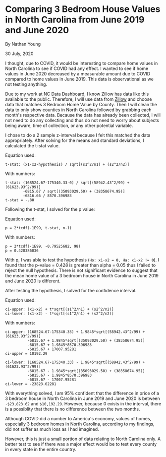 # Comparing 3 Bedroom House Values in North Carolina from June 2019 and June 2020
By Nathan Young

30 July, 2020

I thought, due to COVID, it would be interesting to compare home values in North Carolina to see if COVID had any effect.  I wanted to see if home values in June 2020 decreased by a measurable amount due to COVID compared to home values in June 2019. This data is observational as we not testing anything.  

Due to my work at NC Data Dashboard, I know Zillow has data like this available to the public.  Therefore, I will use data from [Zillow](https://www.zillow.com/research/data/) and choose data that matches 3 Bedroom Home Value by County.  Then I will clean the data to only show counties in North Carolina followed by grabbing each month's respective data. Because the data has already been collected, I will not need to do any collecting and thus do not need to worry about subjects being aware, time of collection, or any other potential variable.

I chose to do a 2 sample z-interval because I felt this matched the data appropriately.  After solving for the means and standard deviations, I calculated the t-stat value.

Equation used:

    t-stat: (x1-x2-hypothesis) / sqrt[(s1^2/n1) + (s2^2/n2)]

With numbers:

    t-stat: (168524.67-175340.33-0) / sqrt[(58942.43^2/99) + (61623.93^2/99)]
            -6815.67 / sqrt[(35093029.50) + (38358674.95)]
            -6816.66 / 8570.396983
    t-stat = -.80

Following the t-stat, I solved for the p value:

Equation used:

    p = 2*tcdf(-1E99, t-stat, n-1)

With numbers:

    p = 2*tcdf(-1E99, -0.79525682, 98)
    p = 0.428386036

With p, I was able to test the hypothesis (`Ho: x1-x2 = 0, Ha: x1-x2 != 0`). I found that the p-value = 0.428 is greater than alpha = 0.05 thus I failed to reject the null hypothesis. There is not significant evidence to suggest that the mean home value of a 3 bedroom house in North Carolina in June 2019 and June 2020 is different. 

After testing the hypothesis, I solved for the confidence interval. 

Equation used:

    ci-upper: (x1-x2) + t*sqrt[(s1^2/n1) + (s2^2/n2)]
    ci-lower: (x1-x2) - t*sqrt[(s1^2/n1) + (s2^2/n2)]

With numbers:

    ci-upper: (168524.67-175340.33) + 1.9845*sqrt[(58942.43^2/99) + (61623.93^2/99)]
              -6815.67 + 1.9845*sqrt[(35093029.50) + (38358674.95)]
              -6815.67 + 1.9845*8570.396983
              -6815.67 + 17007.95281
    ci-upper = 10192.29
              
    ci-lower: (168524.67-175340.33) - 1.9845*sqrt[(58942.43^2/99) + (61623.93^2/99)]
              -6815.67 - 1.9845*sqrt[(35093029.50) + (38358674.95)]
              -6815.67 - 1.9845*8570.396983
              -6815.67 - 17007.95281
    ci-lower = -23823.62281

With everything solved, I am 95% confident that the difference in price of a 3 bedroom house in North Carolina in June 2019 and June 2020 is between `-$23,823.62` and `$10,192.29`.  However, because 0 exists in the interval, there is a possiblity that there is no difference between the two months.

Although COVID did a number to America's economy, values of homes, especially 3 bedroom homes in North Carolina, according to my findings, did not suffer as much loss as I had imagined. 

However, this is just a small portion of data relating to North Carolina only.  A better test to see if there was a major effect would be to test every county in every state in the entire country.  